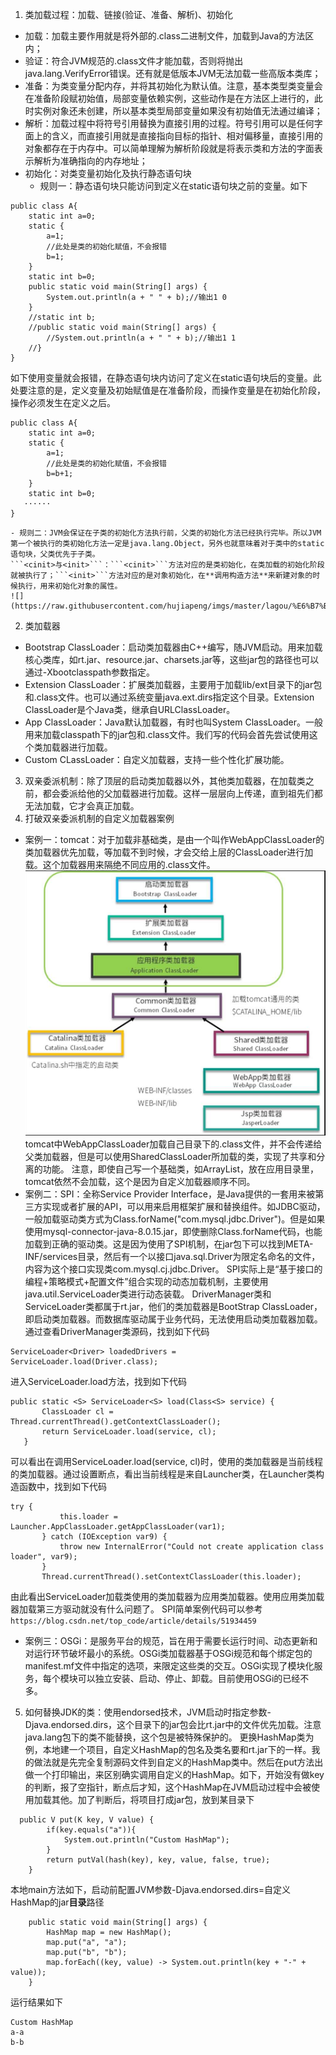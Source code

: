 1. 类加载过程：加载、链接(验证、准备、解析)、初始化
 - 加载：加载主要作用就是将外部的.class二进制文件，加载到Java的方法区内；
 - 验证：符合JVM规范的.class文件才能加载，否则将抛出java.lang.VerifyError错误。还有就是低版本JVM无法加载一些高版本类库；
 - 准备：为类变量分配内存，并将其初始化为默认值。注意，基本类型类变量会在准备阶段赋初始值，局部变量依赖实例，这些动作是在方法区上进行的，此时实例对象还未创建，所以基本类型局部变量如果没有初始值无法通过编译；
 - 解析：加载过程中将符号引用替换为直接引用的过程。符号引用可以是任何字面上的含义，而直接引用就是直接指向目标的指针、相对偏移量，直接引用的对象都存在于内存中。可以简单理解为解析阶段就是将表示类和方法的字面表示解析为准确指向的内存地址；
 - 初始化：对类变量初始化及执行静态语句块
    - 规则一：静态语句块只能访问到定义在static语句块之前的变量。如下
```
public class A{
    static int a=0;
    static {
        a=1;
        //此处是类的初始化赋值，不会报错
        b=1;
    }
    static int b=0; 
    public static void main(String[] args) {
        System.out.println(a + " " + b);//输出1 0
    }
    //static int b; 
    //public static void main(String[] args) {
        //System.out.println(a + " " + b);//输出1 1
    //}
}
```
如下使用变量就会报错，在静态语句块内访问了定义在static语句块后的变量。此处要注意的是，定义变量及初始赋值是在准备阶段，而操作变量是在初始化阶段，操作必须发生在定义之后。
```
public class A{
    static int a=0;
    static {
        a=1;
        //此处是类的初始化赋值，不会报错
        b=b+1;
    }
    static int b=0; 
   ······
}
```
    - 规则二：JVM会保证在子类的初始化方法执行前，父类的初始化方法已经执行完毕。所以JVM第一个被执行的类初始化方法一定是java.lang.Object，另外也就意味着对于类中的static语句块，父类优先于子类。
    ```<cinit>与<init>```：```<cinit>```方法对应的是类初始化，在类加载的初始化阶段就被执行了；```<init>```方法对应的是对象初始化，在**调用构造方法**来新建对象的时候执行，用来初始化对象的属性。
    ![](https://raw.githubusercontent.com/hujiapeng/imgs/master/lagou/%E6%B7%B1%E5%85%A5%E6%B5%85%E5%87%BAJava%E8%99%9A%E6%8B%9F%E6%9C%BA/%E7%B1%BB%E5%8F%8A%E5%AF%B9%E8%B1%A1%E5%88%9D%E5%A7%8B%E5%8C%96.png)
2. 类加载器
 - Bootstrap ClassLoader：启动类加载器由C++编写，随JVM启动。用来加载核心类库，如rt.jar、resource.jar、charsets.jar等，这些jar包的路径也可以通过-Xbootclasspath参数指定。
 - Extension ClassLoader：扩展类加载器，主要用于加载lib/ext目录下的jar包和.class文件。也可以通过系统变量java.ext.dirs指定这个目录。Extension ClassLoader是个Java类，继承自URLClassLoader。
 - App ClassLoader：Java默认加载器，有时也叫System ClassLoader。一般用来加载classpath下的jar包和.class文件。我们写的代码会首先尝试使用这个类加载器进行加载。
 - Custom CLassLoader：自定义加载器，支持一些个性化扩展功能。

3. 双亲委派机制：除了顶层的启动类加载器以外，其他类加载器，在加载类之前，都会委派给他的父加载器进行加载。这样一层层向上传递，直到祖先们都无法加载，它才会真正加载。
4. 打破双亲委派机制的自定义加载器案例
 - 案例一：tomcat：对于加载非基础类，是由一个叫作WebAppClassLoader的类加载器优先加载，等加载不到时候，才会交给上层的ClassLoader进行加载。这个加载器用来隔绝不同应用的.class文件。
 ![](https://raw.githubusercontent.com/hujiapeng/imgs/master/lagou/%E6%B7%B1%E5%85%A5%E6%B5%85%E5%87%BAJava%E8%99%9A%E6%8B%9F%E6%9C%BA/tomcat%E7%B1%BB%E5%8A%A0%E8%BD%BD%E8%BF%87%E7%A8%8B.png)
 tomcat中WebAppClassLoader加载自己目录下的.class文件，并不会传递给父类加载器，但是可以使用SharedClassLoader所加载的类，实现了共享和分离的功能。
 注意，即使自己写一个基础类，如ArrayList，放在应用目录里，tomcat依然不会加载，这个是因为自定义加载器顺序不同。
 - 案例二：SPI：全称Service Provider Interface，是Java提供的一套用来被第三方实现或者扩展的API，可以用来启用框架扩展和替换组件。如JDBC驱动，一般加载驱动类方式为Class.forName("com.mysql.jdbc.Driver")。但是如果使用mysql-connector-java-8.0.15.jar，即使删除Class.forName代码，也能加载到正确的驱动类。这是因为使用了SPI机制，在jar包下可以找到META-INF/services目录，然后有一个以接口java.sql.Driver为限定名命名的文件，内容为这个接口实现类com.mysql.cj.jdbc.Driver。
 SPI实际上是“基于接口的编程+策略模式+配置文件”组合实现的动态加载机制，主要使用java.util.ServiceLoader类进行动态装载。
 DriverManager类和ServiceLoader类都属于rt.jar，他们的类加载器是BootStrap ClassLoader，即启动类加载器。而数据库驱动属于业务代码，无法使用启动类加载器加载。通过查看DriverManager类源码，找到如下代码
 ```
ServiceLoader<Driver> loadedDrivers = ServiceLoader.load(Driver.class);
```
 进入ServiceLoader.load方法，找到如下代码
 ```
public static <S> ServiceLoader<S> load(Class<S> service) {
        ClassLoader cl = Thread.currentThread().getContextClassLoader();
        return ServiceLoader.load(service, cl);
    }
```
 可以看出在调用ServiceLoader.load(service, cl)时，使用的类加载器是当前线程的类加载器。通过设置断点，看出当前线程是来自Launcher类，在Launcher类构造函数中，找到如下代码
 ```
 try {
            this.loader = Launcher.AppClassLoader.getAppClassLoader(var1);
        } catch (IOException var9) {
            throw new InternalError("Could not create application class loader", var9);
        }
        Thread.currentThread().setContextClassLoader(this.loader);
```
 由此看出ServiceLoader加载类使用的类加载器为应用类加载器。使用应用类加载器加载第三方驱动就没有什么问题了。
 SPI简单案例代码可以参考```https://blog.csdn.net/top_code/article/details/51934459```
 - 案例三：OSGi：是服务平台的规范，旨在用于需要长运行时间、动态更新和对运行环节破坏最小的系统。OSGi类加载器基于OSGi规范和每个绑定包的manifest.mf文件中指定的选项，来限定这些类的交互。OSGi实现了模块化服务，每个模块可以独立安装、启动、停止、卸载。目前使用OSGi的已经不多。

5. 如何替换JDK的类：使用endorsed技术，JVM启动时指定参数-Djava.endorsed.dirs，这个目录下的jar包会比rt.jar中的文件优先加载。注意java.lang包下的类不能替换，这个包是被特殊保护的。
更换HashMap类为例，本地建一个项目，自定义HashMap的包名及类名要和rt.jar下的一样。我的做法就是先完全复制源码文件到自定义的HashMap类中。然后在put方法出做一个打印输出，来区别确实调用自定义的HashMap。如下，开始没有做key的判断，报了空指针，断点后才知，这个HashMap在JVM启动过程中会被使用加载其他。加了判断后，将项目打成jar包，放到某目录下
```
  public V put(K key, V value) {
        if(key.equals("a")){
            System.out.println("Custom HashMap");
        }
        return putVal(hash(key), key, value, false, true);
    }
```
本地main方法如下，启动前配置JVM参数-Djava.endorsed.dirs=自定义HashMap的jar**目录**路径
```
    public static void main(String[] args) {
        HashMap map = new HashMap();
        map.put("a", "a");
        map.put("b", "b");
        map.forEach((key, value) -> System.out.println(key + "-" + value));
    }
```
运行结果如下
```
Custom HashMap
a-a
b-b
```
 